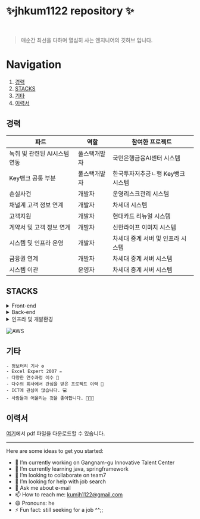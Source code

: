 
# ✨jhkum1122 repository ✨


<br/>

> 매순간 최선을 다하며 열심히 사는 엔지니어의 깃허브 입니다.


# Navigation

1. [경력](#경력) 
2. [STACKS](#STACKS) 
3. [기타](#기타)
4. [이력서](#이력서)
## 경력

| 파트 | 역할 | 참여한 프로젝트 |
| ------------ | ------------- | ------------- |
| 녹취 및 관련된 AI시스템 연동 | 풀스택개발자  | 국민은행금융AI센터 시스템 |
| Key뱅크 공통 부분 | 풀스택개발자  | 한국투자저추긍ㄴ행 Key뱅크 시스템|
| 손실사건 | 개발자  | 운영리스크관리 시스템  |
| 채널계 고객 정보 연계 | 개발자  | 차세대 시스템  |
| 고객지원 | 개발자  | 현대카드 리뉴얼 시스템 |
| 계약서 및 고객 정보 연계 | 개발자  | 신한라이프 이미지 시스템  |
| 시스템 및 인프라 운영 | 개발자  | 차세대 중계 서버 및 인프라 시스템  |
| 금융권 연계 | 개발자  | 차세대 중계 서버 시스템  |
| 시스템 이관 | 운영자  | 차세대 중계 서버 시스템  |


## STACKS
<details>
  <summary>Front-end</summary>
  
  - 프론트엔드 UI 라이브러리
    <details>
      <summary>자세히 보기</summary>
      
      - **`React`**: 프론트엔드 UI 라이브러리 (여기서 들여쓰기)
      - **`React Router DOM`**: 클라이언트 사이드 라우팅
      - **`Axios`**: HTTP 요청 처리
      - **`Framer Motion`**: 애니메이션 라이브러리
      - **`React Icons`**: 아이콘 컴포넌트
      - **`React Markdown`**: 마크다운 렌더링
      - **`JWT Decode`**: JWT 토큰 디코딩

    </details>

  - 스타일링
    <details>
      <summary>자세히 보기</summary>
      
      - **`Tailwind CSS`**: 유틸리티 기반의 CSS 프레임워크
      - **`DaisyUI`**: Tailwind와 함께 사용하는 UI 컴포넌트 라이브러리
      - **`@tailwindcss/forms`**: Tailwind의 form 스타일링 확장
      - **`@tailwindcss/typography`**: 타이포그래피 확장(Markdown 등)
    </details>
  - 빌드 및 개발 도구
    <details>
      <summary>자세히 보기</summary>
      
      - **`npm`**: 패키지 관리 도구로, 의존성 설치 및 스크립트 실행을 관리
      - **`TypeScript`**: 타입스크립트 사용
    </details>    
</details>

<details>
  <summary>Back-end</summary>
  
  - 프레임워크
    <details>
      <summary>자세히 보기</summary>
      
      - **`Springframework`**: 백엔드 애플리케이션의 주요 프레임워크
      - **`Springboot`**: 프론트엔드 UI 라이브러리 (여기서 들여쓰기)
      - **`Express`**: 백엔드 애플리케이션의 주요 서버 프레임워크
      
    </details>

  - 인증 및 세션 관리
    <details>
      <summary>자세히 보기</summary>
      
      - **`passport`**: 유틸리티 기반의 CSS 프레임워크
      - **`passport-kakao`**: 카카오 인증 지원
      - **`passport-jwt`**: JWT 토큰 인증 처리
      - **`jsonwebtoken`**: JWT 토큰 생성 및 검증
      - **`express-session`**: 세션 관리
    </details>
  - 데이터베이스 및 ORM
    <details>
      <summary>자세히 보기</summary>
      
      - **`tibero`**: 패키지 관리 도구로, 의존성 설치 및 스크립트 실행을 관리
      - **`oracle`**: 타입스크립트 사용
      - **`mysql`**: 타입스크립트 사용
      - **`jpa`**: mysql과의 상호작용을 위한 ORM(Object-Relatinal Mapping)
      - **`mybatis`**: mysql과의 상호작용을 위한 ORM(Object-Relatinal Mapping)
      - **`ibatis`**: mysql과의 상호작용을 위한 ORM(Object-Relatinal Mapping)
      - **`sequelize`**: mysql과의 상호작용을 위한 ORM(Object-Relatinal Mapping)
      - **`sequelize-cli`**: Sequelize 데이터 마이그레이션 도구
    </details>    
  - 파일 업로드 및 파싱
    <details>
      <summary>자세히 보기</summary>
      
      - **`multer`**: 파일 업로드 처리 미들웨어
      - **`body-parser`**: 요청 본문 파싱
      - **`cookie-parser`**: 쿠키 파싱
    </details>    

  - API
    <details>
      <summary>자세히 보기</summary>
      
      - **`swagger-jsdoc`**: swagger 문서 생성
      - **`swagger-ui-express`**: swagger UI를 springframework에서 생성
    </details>    
  - 환경 변수 관리
    
      - **`dotenv`**: 환경 변수 관리
  - 클라우드 서비스
    
      - **`aws-sdk`**: AWS 서비스와 상호작용
  - HTTP 요청 처리
    
      - **`axios`**: HTTP 클라이언트 라이브러리
      
    
</details>

<details>
  <summary>인프라 및 개발환경</summary>
  
  - 개발환경
    <details>
      <summary>자세히 보기</summary>
      
      - **`React`**: 프론트엔드 UI 라이브러리 (여기서 들여쓰기)
      - **`React Router DOM`**: 클라이언트 사이드 라우팅
      - **`Axios`**: HTTP 요청 처리
      - **`Framer Motion`**: 애니메이션 라이브러리
      - **`React Icons`**: 아이콘 컴포넌트
      - **`React Markdown`**: 마크다운 렌더링
      - **`JWT Decode`**: JWT 토큰 디코딩

    </details>

  - 배포환경
    <details>
      <summary>자세히 보기</summary>
      
      - **`Tailwind CSS`**: 유틸리티 기반의 CSS 프레임워크
      - **`DaisyUI`**: Tailwind와 함께 사용하는 UI 컴포넌트 라이브러리
      - **`@tailwindcss/forms`**: Tailwind의 form 스타일링 확장
      - **`@tailwindcss/typography`**: 타이포그래피 확장(Markdown 등)
    </details>
    
  - 인프라
    <details>
      <summary>자세히 보기</summary>
      
      - **`AWS`**: EC2, RDB, Route53 등 다양한 AWS 사용
      - **`Centos`**: 중계서버, ePC, 이미지서버 등 다양한 Linux 서버
      - **`ubuntu`**: 실제 서버에 이식하기 전에 테스트 서버
      - **`SELinux`**: ePC Gateway 서버에 이식하기 전에 테스트 서버
      - **`WSL`**: ePC MME 서버에 이식하기 전에 테스트 서버, MME 서버도 같은 환경
      - **`VOS`**: stratus 중계서버로 사용된 운용체제
    </details>    
</details>



![AWS](https://img.shields.io/badge/AWS-EC2-blue)





## 기타
```
- 정보터리 기사 ⚙️
- Excel Expert 2007 ✏️
- 다양한 연수과정 이수 🦾
- 다수의 회사에서 관심을 받은 프로젝트 이력 🧾
- ICT에 관심이 많습니다. 💻
- 사람들과 어울리는 것을 좋아합니다. 🧑‍🤝‍🧑
```

## 이력서
[여기]([https://github.com/jhkum1122/findus/blob/master/해외_API명세서.xlsx](https://github.com/jhkum1122/jhkum1122/blob/main/%EA%B8%88%EC%A0%95%ED%98%B8851122%EC%9A%B0%EB%A6%AC%EC%9D%80%ED%96%89%EB%8D%B0%EC%9D%B4%ED%84%B0%EC%97%94%EC%A7%80%EB%8B%88%EC%96%B4%EB%A7%81V2.pdf))에서 pdf 파일을 다운로드할 수 있습니다.

<hr/>
Here are some ideas to get you started:

- 🔭 I’m currently working on Gangnam-gu Innovative Talent Center
- 🌱 I’m currently learning java, springframework
- 👯 I’m looking to collaborate on team7
- 🤔 I’m looking for help with job search
- 💬 Ask me about e-mail
- 📫 How to reach me: kumjh1122@gmail.com
- 😄 Pronouns: he
- ⚡ Fun fact: still seeking for a job ^^;;

